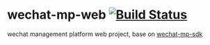 wechat-mp-web [![Build Status](https://travis-ci.org/usc/wechat-mp-web.svg?branch=master)](https://travis-ci.org/usc/wechat-mp-web)
=============

wechat management platform web project, base on [wechat-mp-sdk](https://github.com/usc/wechat-mp-sdk)
